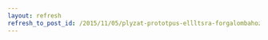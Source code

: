 ```yaml
---
layout: refresh
refresh_to_post_id: /2015/11/05/plyzat-prototpus-ellltsra-forgalombahozatalra
---
```

